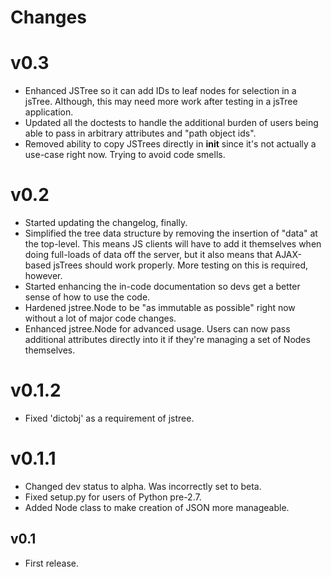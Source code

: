 Changes
=======

v0.3
====
* Enhanced JSTree so it can add IDs to leaf nodes for selection in
  a jsTree.  Although, this may need more work after testing in
  a jsTree application.
* Updated all the doctests to handle the additional burden
  of users being able to pass in arbitrary attributes and
  "path object ids".
* Removed ability to copy JSTrees directly in __init__ since it's
  not actually a use-case right now.  Trying to avoid code smells.

v0.2
====
* Started updating the changelog, finally.
* Simplified the tree data structure by removing the insertion of
  "data" at the top-level.  This means JS clients will have to add
  it themselves when doing full-loads of data off the server, but
  it also means that AJAX-based jsTrees should work properly.  More
  testing on this is required, however.
* Started enhancing the in-code documentation so devs get a better
  sense of how to use the code.
* Hardened jstree.Node to be "as immutable as possible" right now
  without a lot of major code changes.
* Enhanced jstree.Node for advanced usage.  Users can now pass
  additional attributes directly into it if they're managing
  a set of Nodes themselves.

v0.1.2
======
* Fixed 'dictobj' as a requirement of jstree.

v0.1.1
======
* Changed dev status to alpha.  Was incorrectly set to beta.
* Fixed setup.py for users of Python pre-2.7.
* Added Node class to make creation of JSON more manageable.

v0.1
------
* First release.
